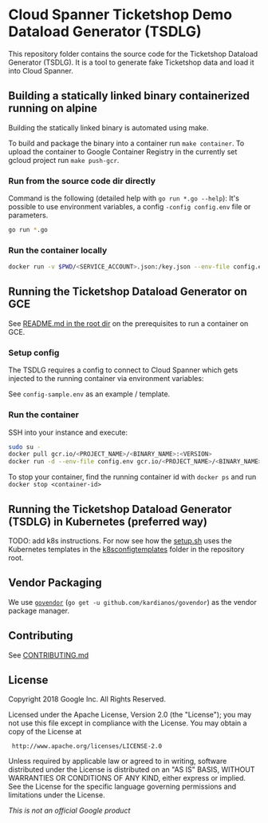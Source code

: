 # Cloud Spanner Ticketshop Demo Dataload Generator (TSDLG)

This repository folder contains the source code for the Ticketshop Dataload Generator (TSDLG). It is a tool to generate fake Ticketshop data and load it into Cloud Spanner.

## Building a statically linked binary containerized running on alpine

Building the statically linked binary is automated using make.

To build and package the binary into a container run `make container`.
To upload the container to Google Container Registry in the currently
set gcloud project run `make push-gcr`.

### Run from the source code dir directly

Command is the following (detailed help with `go run *.go --help`):
It's possible to use environment variables, a config `-config config.env` file or parameters.

```bash
go run *.go
```

### Run the container locally

```bash
docker run -v $PWD/<SERVICE_ACCOUNT>.json:/key.json --env-file config.env -it <BINARY_NAME>:<VERSION>
```

## Running the Ticketshop Dataload Generator on GCE

See [README.md in the root dir](../README.md#Development) on the prerequisites to
run a container on GCE.

### Setup config

The TSDLG requires a config to connect to Cloud Spanner which gets injected to the
running container via environment variables:

See `config-sample.env` as an example / template.

### Run the container

SSH into your instance and execute:

```bash
sudo su -
docker pull gcr.io/<PROJECT_NAME>/<BINARY_NAME>:<VERSION>
docker run -d --env-file config.env gcr.io/<PROJECT_NAME>/<BINARY_NAME>:<VERSION>
```

To stop your container, find the running container id with `docker ps` and run `docker stop <container-id>`

## Running the Ticketshop Dataload Generator (TSDLG) in Kubernetes (preferred way)

TODO: add k8s instructions. For now see how the [setup.sh](../setup.sh) uses the
Kubernetes templates in the [k8sconfigtemplates](../k8sconfigtemplates) folder in the
repository root.

## Vendor Packaging

We use [`govendor`](https://github.com/kardianos/govendor) (`go get -u github.com/kardianos/govendor`) as the vendor package manager.

## Contributing

See [CONTRIBUTING.md](../CONTRIBUTING.md)

## License

Copyright 2018 Google Inc. All Rights Reserved.

Licensed under the Apache License, Version 2.0 (the "License");
you may not use this file except in compliance with the License.
You may obtain a copy of the License at

     http://www.apache.org/licenses/LICENSE-2.0

Unless required by applicable law or agreed to in writing, software
distributed under the License is distributed on an "AS IS" BASIS,
WITHOUT WARRANTIES OR CONDITIONS OF ANY KIND, either express or implied.
See the License for the specific language governing permissions and
limitations under the License.

*This is not an official Google product*